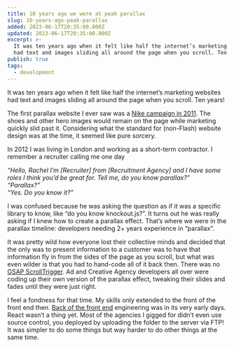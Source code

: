 ```yaml
---
title: 10 years ago we were at peak parallax
slug: 10-years-ago-peak-parallax
added: 2023-06-17T20:35:00.000Z
updated: 2023-06-17T20:35:00.000Z
excerpt: >-
  It was ten years ago when it felt like half the internet’s marketing websites
  had text and images sliding all around the page when you scroll. Ten years!
publish: true
tags:
  - development
---
```

It was ten years ago when it felt like half the internet’s marketing websites had text and images sliding all around the page when you scroll. Ten years! 

The first parallax website I ever saw was a [Nike campaign in 2011](https://www.youtube.com/watch?v=tAzaSZi8ycU). The shoes and other hero images would remain on the page while marketing quickly slid past it. Considering what the standard for (non-Flash) website design was at the time, it seemed like pure sorcery. 

In 2012 I was living in London and working as a short-term contractor. I remember a recruiter calling me one day

*“Hello, Rachel I’m [Recruiter] from [Recruitment Agency] and I have some roles I think you’d be great for. Tell me, do you know parallax?”*<br>
*“Parallax?”*<br>
*“Yes. Do you know it?”*<br>

I was confused because he was asking the question as if it was a specific library to know, like “do you know knockout.js?”. It turns out he was really asking if I knew how to create a parallax effect. That’s where we were in the parallax timeline: developers needing 2+ years experience in “parallax”.

It was pretty wild how everyone lost their collective minds and decided that the only was to present information to a customer was to have that information fly in from the sides of the page as you scroll, but what was even wilder is that you had to hand-code all of it back then. There was no [GSAP ScrollTrigger](https://greensock.com/scrolltrigger/). Ad and Creative Agency developers all over were coding up their own version of the parallax effect, tweaking their slides and fades until they were just right. 


I feel a fondness for that time. My skills only extended to the front of the front end then. [Back of the front end](https://bradfrost.com/blog/post/front-of-the-front-end-and-back-of-the-front-end-web-development/) engineering was in its very early days. React wasn’t a thing yet. Most of the agencies I gigged for didn’t even use source control, you deployed by uploading the folder to the server via FTP! It was simpler to do some things but way harder to do other things at the same time.

